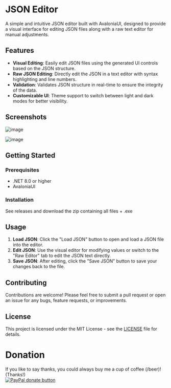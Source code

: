 ﻿
# JSON Editor

A simple and intuitive JSON editor built with AvaloniaUI, designed to provide a visual interface for editing JSON files along with a raw text editor for manual adjustments.

## Features

- **Visual Editing**: Easily edit JSON files using the generated UI controls based on the JSON structure.
- **Raw JSON Editing**: Directly edit the JSON in a text editor with syntax highlighting and line numbers.
- **Validation**: Validates JSON structure in real-time to ensure the integrity of the data.
- **Customizable UI**: Theme support to switch between light and dark modes for better visibility.

## Screenshots

![image](https://github.com/user-attachments/assets/339dec18-823a-45b9-a1a8-8002151be158) 

![image](https://github.com/user-attachments/assets/e29a523c-deb3-4896-9f7b-9b434fc5c90e)


## Getting Started

### Prerequisites
- .NET 8.0 or higher
- AvaloniaUI

### Installation
See releases and download the zip containing all files + .exe


## Usage

1. **Load JSON**: Click the "Load JSON" button to open and load a JSON file into the editor.
2. **Edit JSON**: Use the visual editor for modifying values or switch to the "Raw Editor" tab to edit the JSON text directly.
3. **Save JSON**: After editing, click the "Save JSON" button to save your changes back to the file.


## Contributing

Contributions are welcome! Please feel free to submit a pull request or open an issue for any bugs, feature requests, or improvements.


## License

This project is licensed under the MIT License - see the [LICENSE](LICENSE) file for details.


# Donation

If you like to say thanks, you could always buy me a cup of coffee (/beer)!   
(Thanks!)  
[![PayPal donate button](https://img.shields.io/badge/paypal-donate-yellow.svg)](https://www.paypal.me/markheinis)
